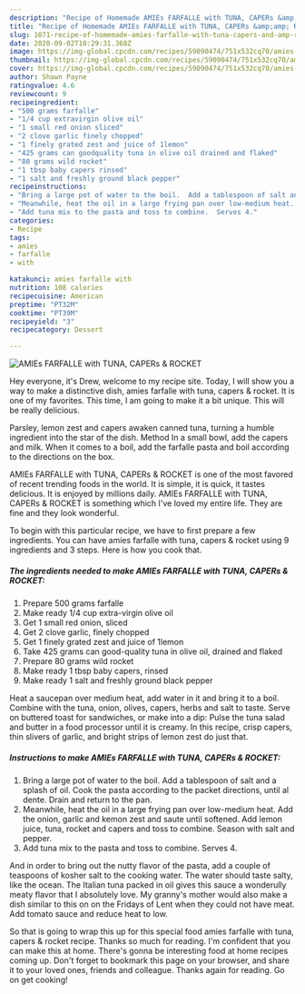 ```yaml
---
description: "Recipe of Homemade AMIEs FARFALLE with TUNA, CAPERs &amp;amp; ROCKET"
title: "Recipe of Homemade AMIEs FARFALLE with TUNA, CAPERs &amp;amp; ROCKET"
slug: 1071-recipe-of-homemade-amies-farfalle-with-tuna-capers-and-amp-rocket
date: 2020-09-02T10:29:31.368Z
image: https://img-global.cpcdn.com/recipes/59090474/751x532cq70/amies-farfalle-with-tuna-capers-rocket-recipe-main-photo.jpg
thumbnail: https://img-global.cpcdn.com/recipes/59090474/751x532cq70/amies-farfalle-with-tuna-capers-rocket-recipe-main-photo.jpg
cover: https://img-global.cpcdn.com/recipes/59090474/751x532cq70/amies-farfalle-with-tuna-capers-rocket-recipe-main-photo.jpg
author: Shawn Payne
ratingvalue: 4.6
reviewcount: 9
recipeingredient:
- "500 grams farfalle"
- "1/4 cup extravirgin olive oil"
- "1 small red onion sliced"
- "2 clove garlic finely chopped"
- "1 finely grated zest and juice of 1lemon"
- "425 grams can goodquality tuna in olive oil drained and flaked"
- "80 grams wild rocket"
- "1 tbsp baby capers rinsed"
- "1 salt and freshly ground black pepper"
recipeinstructions:
- "Bring a large pot of water to the boil.  Add a tablespoon of salt and a splash of oil.  Cook the pasta according to the packet directions, until al dente.  Drain and return to the pan."
- "Meanwhile, heat the oil in a large frying pan over low-medium heat.  Add the onion, garlic and kemon zest and saute until softened.  Add lemon juice, tuna, rocket and capers and toss to combine.  Season with salt and pepper."
- "Add tuna mix to the pasta and toss to combine.  Serves 4."
categories:
- Recipe
tags:
- amies
- farfalle
- with

katakunci: amies farfalle with 
nutrition: 108 calories
recipecuisine: American
preptime: "PT32M"
cooktime: "PT39M"
recipeyield: "3"
recipecategory: Dessert

---
```



![AMIEs FARFALLE with TUNA, CAPERs &amp; ROCKET](https://img-global.cpcdn.com/recipes/59090474/751x532cq70/amies-farfalle-with-tuna-capers-rocket-recipe-main-photo.jpg)

Hey everyone, it's Drew, welcome to my recipe site. Today, I will show you a way to make a distinctive dish, amies farfalle with tuna, capers &amp; rocket. It is one of my favorites. This time, I am going to make it a bit unique. This will be really delicious.

Parsley, lemon zest and capers awaken canned tuna, turning a humble ingredient into the star of the dish. Method In a small bowl, add the capers and milk. When it comes to a boil, add the farfalle pasta and boil according to the directions on the box.

AMIEs FARFALLE with TUNA, CAPERs &amp; ROCKET is one of the most favored of recent trending foods in the world. It is simple, it is quick, it tastes delicious. It is enjoyed by millions daily. AMIEs FARFALLE with TUNA, CAPERs &amp; ROCKET is something which I've loved my entire life. They are fine and they look wonderful.


To begin with this particular recipe, we have to first prepare a few ingredients. You can have amies farfalle with tuna, capers &amp; rocket using 9 ingredients and 3 steps. Here is how you cook that.

<!--inarticleads1-->

##### The ingredients needed to make AMIEs FARFALLE with TUNA, CAPERs &amp; ROCKET:

1. Prepare 500 grams farfalle
1. Make ready 1/4 cup extra-virgin olive oil
1. Get 1 small red onion, sliced
1. Get 2 clove garlic, finely chopped
1. Get 1 finely grated zest and juice of 1lemon
1. Take 425 grams can good-quality tuna in olive oil, drained and flaked
1. Prepare 80 grams wild rocket
1. Make ready 1 tbsp baby capers, rinsed
1. Make ready 1 salt and freshly ground black pepper


Heat a saucepan over medium heat, add water in it and bring it to a boil. Combine with the tuna, onion, olives, capers, herbs and salt to taste. Serve on buttered toast for sandwiches, or make into a dip: Pulse the tuna salad and butter in a food processor until it is creamy. In this recipe, crisp capers, thin slivers of garlic, and bright strips of lemon zest do just that. 

<!--inarticleads2-->

##### Instructions to make AMIEs FARFALLE with TUNA, CAPERs &amp; ROCKET:

1. Bring a large pot of water to the boil.  Add a tablespoon of salt and a splash of oil.  Cook the pasta according to the packet directions, until al dente.  Drain and return to the pan.
1. Meanwhile, heat the oil in a large frying pan over low-medium heat.  Add the onion, garlic and kemon zest and saute until softened.  Add lemon juice, tuna, rocket and capers and toss to combine.  Season with salt and pepper.
1. Add tuna mix to the pasta and toss to combine.  Serves 4.


And in order to bring out the nutty flavor of the pasta, add a couple of teaspoons of kosher salt to the cooking water. The water should taste salty, like the ocean. The Italian tuna packed in oil gives this sauce a wonderully meaty flavor that I absolutely love. My granny&#39;s mother would also make a dish similar to this on on the Fridays of Lent when they could not have meat. Add tomato sauce and reduce heat to low. 

So that is going to wrap this up for this special food amies farfalle with tuna, capers &amp; rocket recipe. Thanks so much for reading. I'm confident that you can make this at home. There's gonna be interesting food at home recipes coming up. Don't forget to bookmark this page on your browser, and share it to your loved ones, friends and colleague. Thanks again for reading. Go on get cooking!
